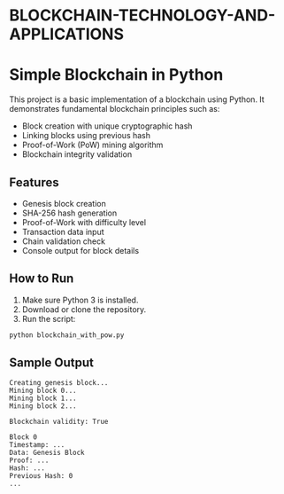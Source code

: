 # BLOCKCHAIN-TECHNOLOGY-AND-APPLICATIONS
# Simple Blockchain in Python

This project is a basic implementation of a blockchain using Python. It demonstrates fundamental blockchain principles such as:

- Block creation with unique cryptographic hash
- Linking blocks using previous hash
- Proof-of-Work (PoW) mining algorithm
- Blockchain integrity validation

## Features

- Genesis block creation
- SHA-256 hash generation
- Proof-of-Work with difficulty level
- Transaction data input
- Chain validation check
- Console output for block details

## How to Run

1. Make sure Python 3 is installed.
2. Download or clone the repository.
3. Run the script:

```bash
python blockchain_with_pow.py
```

## Sample Output

```
Creating genesis block...
Mining block 0...
Mining block 1...
Mining block 2...

Blockchain validity: True

Block 0
Timestamp: ...
Data: Genesis Block
Proof: ...
Hash: ...
Previous Hash: 0
...
```
